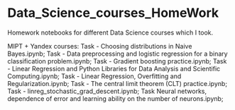 # Data_Science_courses_HomeWork
Homework notebooks for different Data Science courses which I took.

MIPT + Yandex courses:
Task - Choosing distributions in Naive Bayes.ipynb;
Task - Data preprocessing and logistic regression for a binary classification problem.ipynb;
Task - Gradient boosting practice.ipynb;
Task - Linear Regression and Python Libraries for Data Analysis and Scientific Computing.ipynb;
Task - Linear Regression, Overfitting and Regularization.ipynb;
Task - The central limit theorem (CLT) practice.ipynb;
Task - linreg_stochastic_grad_descent.ipynb;
Task Neural networks, dependence of error and learning ability on the number of neurons.ipynb;
